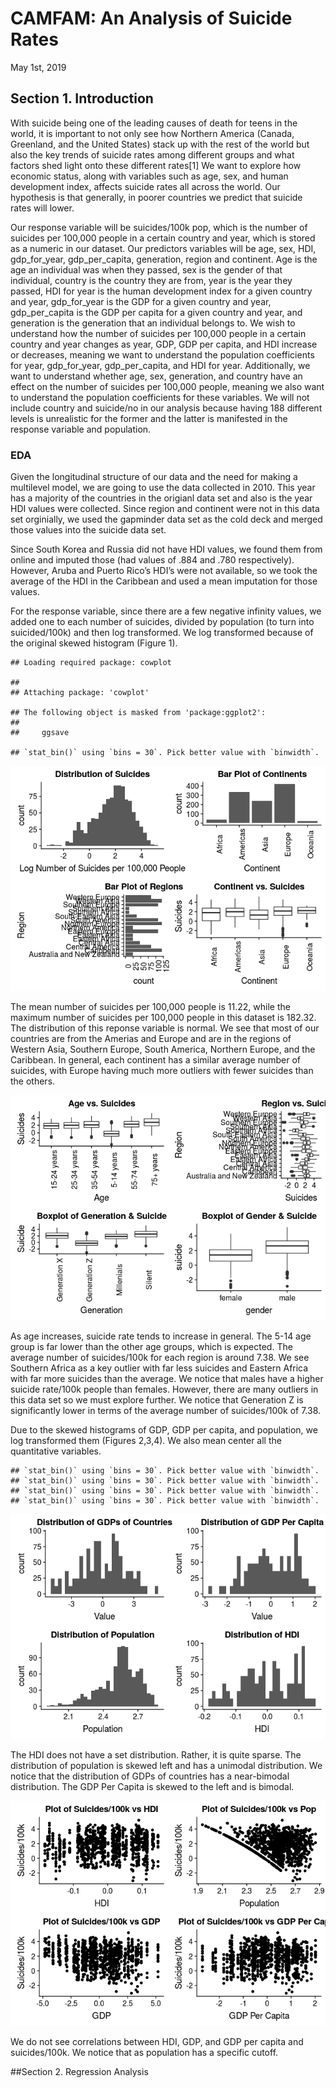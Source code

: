 CAMFAM: An Analysis of Suicide Rates
================
May 1st, 2019

## Section 1. Introduction

With suicide being one of the leading causes of death for teens in the
world, it is important to not only see how Northern America (Canada,
Greenland, and the United States) stack up with the rest of the world
but also the key trends of suicide rates among different groups and what
factors shed light onto these different rates\[1\] We want to explore
how economic status, along with variables such as age, sex, and human
development index, affects suicide rates all across the world. Our
hypothesis is that generally, in poorer countries we predict that
suicide rates will lower.

Our response variable will be suicides/100k pop, which is the number of
suicides per 100,000 people in a certain country and year, which is
stored as a numeric in our dataset. Our predictors variables will be
age, sex, HDI, gdp\_for\_year, gdp\_per\_capita, generation, region and
continent. Age is the age an individual was when they passed, sex is the
gender of that individual, country is the country they are from, year is
the year they passed, HDI for year is the human development index for a
given country and year, gdp\_for\_year is the GDP for a given country
and year, gdp\_per\_capita is the GDP per capita for a given country and
year, and generation is the generation that an individual belongs to. We
wish to understand how the number of suicides per 100,000 people in a
certain country and year changes as year, GDP, GDP per capita, and HDI
increase or decreases, meaning we want to understand the population
coefficients for year, gdp\_for\_year, gdp\_per\_capita, and HDI for
year. Additionally, we want to understand whether age, sex, generation,
and country have an effect on the number of suicides per 100,000 people,
meaning we also want to understand the population coefficients for these
variables. We will not include country and suicide/no in our analysis
because having 188 different levels is unrealistic for the former and
the latter is manifested in the response variable and population.

### EDA

Given the longitudinal structure of our data and the need for making a
multilevel model, we are going to use the data collected in 2010. This
year has a majority of the countries in the origianl data set and also
is the year HDI values were collected. Since region and continent were
not in this data set orginially, we used the gapminder data set as the
cold deck and merged those values into the suicide data set.

Since South Korea and Russia did not have HDI values, we found them from
online and imputed those (had values of .884 and .780 respectively).
However, Aruba and Puerto Rico’s HDI’s were not available, so we took
the average of the HDI in the Caribbean and used a mean imputation for
those values.

For the response variable, since there are a few negative infinity
values, we added one to each number of suicides, divided by population
(to turn into suicided/100k) and then log transformed. We log
transformed because of the original skewed histogram (Figure 1).

    ## Loading required package: cowplot

    ## 
    ## Attaching package: 'cowplot'

    ## The following object is masked from 'package:ggplot2':
    ## 
    ##     ggsave

    ## `stat_bin()` using `bins = 30`. Pick better value with `binwidth`.

![](FINALproject-writeup_files/figure-gfm/unnamed-chunk-3-1.png)<!-- -->

The mean number of suicides per 100,000 people is 11.22, while the
maximum number of suicides per 100,000 people in this dataset is 182.32.
The distribution of this reponse variable is normal. We see that most of
our countries are from the Amerias and Europe and are in the regions of
Western Asia, Southern Europe, South America, Northern Europe, and the
Caribbean. In general, each continent has a similar average number of
suicides, with Europe having much more outliers with fewer suicides than
the others.

![](FINALproject-writeup_files/figure-gfm/unnamed-chunk-4-1.png)<!-- -->

As age increases, suicide rate tends to increase in general. The 5-14
age group is far lower than the other age groups, which is expected. The
average number of suicides/100k for each region is around 7.38. We see
Southern Africa as a key outlier with far less suicides and Eastern
Africa with far more suicides than the average. We notice that males
have a higher suicide rate/100k people than females. However, there are
many outliers in this data set so we must explore further. We notice
that Generation Z is significantly lower in terms of the average number
of suicides/100k of 7.38.

Due to the skewed histograms of GDP, GDP per capita, and population, we
log transformed them (Figures 2,3,4). We also mean center all the
quantitative
    variables.

    ## `stat_bin()` using `bins = 30`. Pick better value with `binwidth`.
    ## `stat_bin()` using `bins = 30`. Pick better value with `binwidth`.
    ## `stat_bin()` using `bins = 30`. Pick better value with `binwidth`.
    ## `stat_bin()` using `bins = 30`. Pick better value with `binwidth`.

![](FINALproject-writeup_files/figure-gfm/unnamed-chunk-5-1.png)<!-- -->

The HDI does not have a set distribution. Rather, it is quite sparse.
The distribution of population is skewed left and has a unimodal
distribution. We notice that the distribution of GDPs of countries has a
near-bimodal distribution. The GDP Per Capita is skewed to the left and
is bimodal.

![](FINALproject-writeup_files/figure-gfm/unnamed-chunk-6-1.png)<!-- -->

We do not see correlations between HDI, GDP, and GDP per capita and
suicides/100k. We notice that as population has a specific cutoff.

\#\#Section 2. Regression Analysis

###
